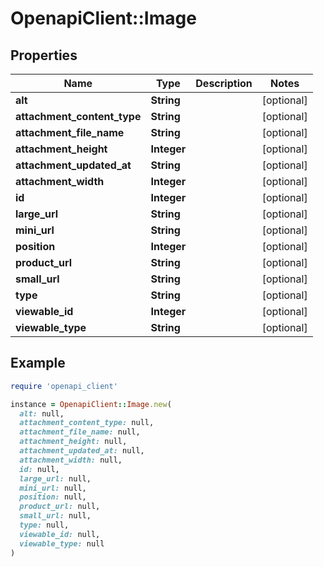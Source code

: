# OpenapiClient::Image

## Properties

| Name | Type | Description | Notes |
| ---- | ---- | ----------- | ----- |
| **alt** | **String** |  | [optional] |
| **attachment_content_type** | **String** |  | [optional] |
| **attachment_file_name** | **String** |  | [optional] |
| **attachment_height** | **Integer** |  | [optional] |
| **attachment_updated_at** | **String** |  | [optional] |
| **attachment_width** | **Integer** |  | [optional] |
| **id** | **Integer** |  | [optional] |
| **large_url** | **String** |  | [optional] |
| **mini_url** | **String** |  | [optional] |
| **position** | **Integer** |  | [optional] |
| **product_url** | **String** |  | [optional] |
| **small_url** | **String** |  | [optional] |
| **type** | **String** |  | [optional] |
| **viewable_id** | **Integer** |  | [optional] |
| **viewable_type** | **String** |  | [optional] |

## Example

```ruby
require 'openapi_client'

instance = OpenapiClient::Image.new(
  alt: null,
  attachment_content_type: null,
  attachment_file_name: null,
  attachment_height: null,
  attachment_updated_at: null,
  attachment_width: null,
  id: null,
  large_url: null,
  mini_url: null,
  position: null,
  product_url: null,
  small_url: null,
  type: null,
  viewable_id: null,
  viewable_type: null
)
```

